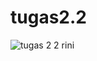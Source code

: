 # tugas2.2
![tugas 2 2 rini](https://user-images.githubusercontent.com/81766891/113504919-b1134e00-9565-11eb-92c8-b92016372b25.png)
